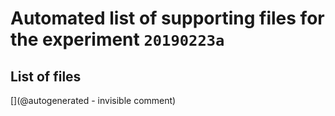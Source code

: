 # Automated list of supporting files for the __experiment `20190223a`__

## List of files

[](@autogenerated - invisible comment)